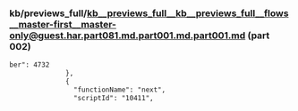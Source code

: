 ### kb/previews_full/kb__previews_full__kb__previews_full__flows__master-first__master-only@guest.har.part081.md.part001.md.part001.md (part 002)

```md
ber": 4732
              },
              {
                "functionName": "next",
                "scriptId": "10411",
  
```

```
